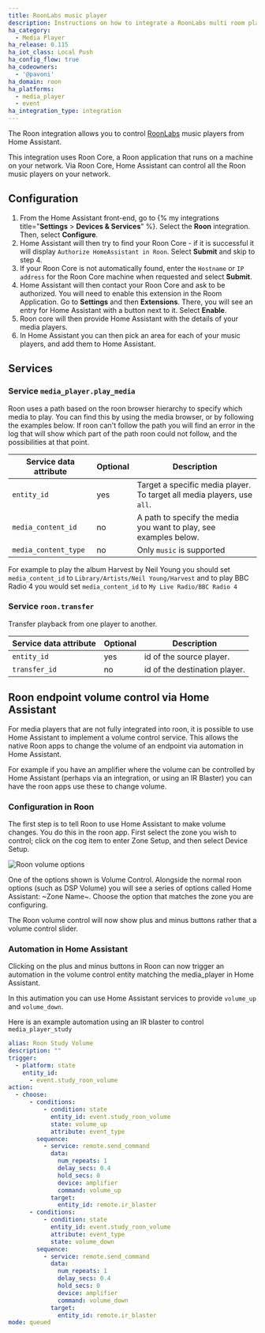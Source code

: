 ```yaml
---
title: RoonLabs music player
description: Instructions on how to integrate a RoonLabs multi room player into Home Assistant.
ha_category:
  - Media Player
ha_release: 0.115
ha_iot_class: Local Push
ha_config_flow: true
ha_codeowners:
  - '@pavoni'
ha_domain: roon
ha_platforms:
  - media_player
  - event
ha_integration_type: integration
---
```


The Roon integration allows you to control [RoonLabs](https://roonlabs.com/) music players from Home Assistant.

This integration uses Roon Core, a Roon application that runs on a machine on your network. Via Roon Core, Home Assistant can control all the Roon music players on your network.

## Configuration

1. From the Home Assistant front-end, go to {% my integrations title="**Settings** > **Devices & Services**" %}. Select the **Roon** integration. Then, select **Configure**.
2. Home Assistant will then try to find your Roon Core - if it is successful it will display `Authorize HomeAssistant in Roon`. Select **Submit** and skip to step 4.
3. If your Roon Core is not automatically found, enter the `Hostname` or `IP address` for the Roon Core machine when requested and select **Submit**.
4. Home Assistant will then contact your Roon Core and ask to be authorized. You will need to enable this extension in the Room Application. Go to **Settings** and then **Extensions**. There, you will see an entry for Home Assistant with a button next to it. Select **Enable**.
5. Roon core will then provide Home Assistant with the details of your media players.
6. In Home Assistant you can then pick an area for each of your music players, and add them to Home Assistant.

## Services

### Service `media_player.play_media`

Roon uses a path based on the roon browser hierarchy to specify which media to play. You can find this by using the media browser, or by following the examples below. If roon can't follow the path you will find an error in the log that will show which part of the path roon could not follow, and the possibilities at that point.

| Service data attribute | Optional | Description                                                             |
| ---------------------- | -------- | ----------------------------------------------------------------------- |
| `entity_id`            | yes      | Target a specific media player. To target all media players, use `all`. |
| `media_content_id`     | no       | A path to specify the media you want to play, see examples below.       |
| `media_content_type`   | no       | Only `music` is supported                                               |

 For example to play the album Harvest by Neil Young you should set `media_content_id` to `Library/Artists/Neil Young/Harvest` and to play BBC Radio 4 you would set `media_content_id` to `My Live Radio/BBC Radio 4`

### Service `roon.transfer`

Transfer playback from one player to another.

| Service data attribute | Optional | Description                   |
| ---------------------- | -------- | ----------------------------- |
| `entity_id`            | yes      | id of the source player.      |
| `transfer_id`          | no       | id of the destination player. |

## Roon endpoint volume control via Home Assistant

For media players that are not fully integrated into roon, it is possible to use Home Assistant to implement a volume control service. This allows the native Roon apps to change the volume of an endpoint via automation in Home Assistant.

For example if you have an amplifier where the volume can be controlled by Home Assistant (perhaps via an integration, or using an IR Blaster) you can have the roon apps use these to change volume.

### Configuration in Roon

The first step is to tell Roon to use Home Assistant to make volume changes. You do this in the roon app. First select the zone you wish to control; click on the cog item to enter Zone Setup, and then select Device Setup.

![Roon volume options](/images/integrations/roon/roon_volume_options.png)

One of the options shown is Volume Control. Alongside the normal roon options (such as DSP Volume) you will see a series of options called Home Assistant: ~Zone Name~. Choose the option that matches the zone you are configuring.

The Roon volume control will now show plus and minus buttons rather that a volume control slider.

### Automation in Home Assistant

Clicking on the plus and minus buttons in Roon can now trigger an automation in the volume control entity matching the media_player in Home Assistant.

In this autimation you can use Home Assistant services to provide `volume_up` and `volume_down`.

Here is an example automation using an IR blaster to control `media_player_study`

```yaml
alias: Roon Study Volume
description: ""
trigger:
  - platform: state
    entity_id:
      - event.study_roon_volume
action:
  - choose:
      - conditions:
          - condition: state
            entity_id: event.study_roon_volume
            state: volume_up
            attribute: event_type
        sequence:
          - service: remote.send_command
            data:
              num_repeats: 1
              delay_secs: 0.4
              hold_secs: 0
              device: amplifier
              command: volume_up
            target:
              entity_id: remote.ir_blaster
      - conditions:
          - condition: state
            entity_id: event.study_roon_volume
            attribute: event_type
            state: volume_down
        sequence:
          - service: remote.send_command
            data:
              num_repeats: 1
              delay_secs: 0.4
              hold_secs: 0
              device: amplifier
              command: volume_down
            target:
              entity_id: remote.ir_blaster
mode: queued

```

